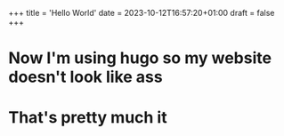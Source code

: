 +++
title = 'Hello World'
date = 2023-10-12T16:57:20+01:00
draft = false
+++

# Now I'm using hugo so my website doesn't look like ass
# That's pretty much it